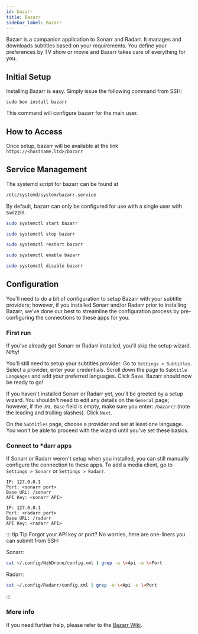 ```yaml
---
id: bazarr
title: Bazarr
sidebar_label: Bazarr
---
```


Bazarr is a companion application to Sonarr and Radarr. It manages and downloads subtitles based on your requirements. You define your preferences by TV show or movie and Bazarr takes care of everything for you.

## Initial Setup

Installing Bazarr is easy. Simply issue the following command from SSH:

```plaintext main
sudo box install bazarr
```

This command will configure bazarr for the main user.

## How to Access

Once setup, bazarr will be available at the link `https://<hostname.ltd>/bazarr`


## Service Management

The systemd script for bazarr can be found at
```bash
/etc/systemd/system/bazarr.service
```

By default, bazarr can only be configured for use with a single user with swizzin.

<!--DOCUSAURUS_CODE_TABS-->
<!--Start-->
```bash
sudo systemctl start bazarr
```
<!--Stop-->
```bash
sudo systemctl stop bazarr
```
<!--Restart-->
```bash
sudo systemctl restart bazarr
```
<!--Enable-->
```bash
sudo systemctl enable bazarr
```
<!--Disable-->
```bash
sudo systemctl disable bazarr
```
<!--END_DOCUSAURUS_CODE_TABS-->

## Configuration

You'll need to do a bit of configuration to setup Bazarr with your subtitle providers; however, if you installed Sonarr and/or Radarr prior to installing Bazarr, we've done our best to streamline the configuration process by pre-configuring the connections to these apps for you.

### First run

If you've already got Sonarr or Radarr installed, you'll skip the setup wizard. Nifty!

You'll still need to setup your subtitles provider. Go to `Settings > Subtitles`. Select a provider, enter your credentials. Scroll down the page to `Subtitle Languages` and add your preferred languages. Click Save. Bazarr should now be ready to go!


If you haven't installed Sonarr or Radarr yet, you'll be greeted by a setup wizard. You shouldn't need to edit any details on the `General` page; however, if the `URL Base` field is empty, make sure you enter: `/bazarr/` (note the leading and trailing slashes). Click `Next`.

On the `Subtitles` page, choose a provider and set at least one language. You won't be able to proceed with the wizard until you've set these basics.

### Connect to *darr apps
If Sonarr or Radarr weren't setup when you installed, you can still manually configure the connection to these apps. To add a media client, go to `Settings > Sonarr` or `Settings > Radarr`.

<!--DOCUSAURUS_CODE_TABS-->
<!--Sonarr-->
```plaintext
IP: 127.0.0.1
Port: <sonarr port>
Base URL: /sonarr
API Key: <sonarr API>
```

<!--Radarr-->
```plaintext
IP: 127.0.0.1
Port: <radarr port>
Base URL: /radarr
API Key: <radarr API>
```
<!--END_DOCUSAURUS_CODE_TABS-->

::: tip Tip
Forgot your API key or port? No worries, here are one-liners you can submit from SSH:

Sonarr:
```bash
cat ~/.config/NzbDrone/config.xml | grep -e \<Api -e \<Port
```
Radarr:
```bash
cat ~/.config/Radarr/config.xml | grep -e \<Api -e \<Port
```
:::

### More info

If you need further help, please refer to the [Bazarr Wiki](https://github.com/morpheus65535/bazarr/wiki).